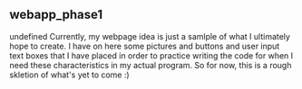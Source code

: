 ## webapp_phase1

undefined
Currently, my webpage idea is just a samlple of what I ultimately hope to create.
I have on here some pictures and buttons and user input text boxes that I have 
placed in order to practice writing the code for when I need these characteristics
in my actual program. So for now, this is a rough skletion of what's yet to come :) 
